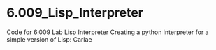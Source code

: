 # 6.009_Lisp_Interpreter

Code for 6.009 Lab Lisp Interpreter
Creating a python interpreter for a simple version of Lisp: Carlae
